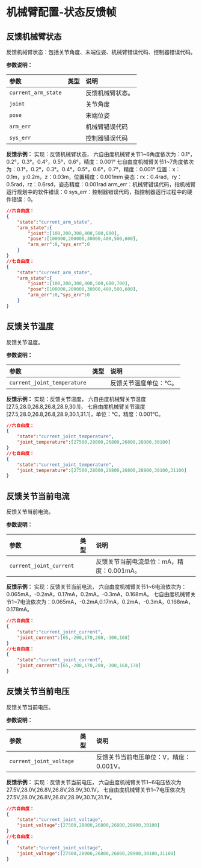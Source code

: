 # 机械臂配置-状态反馈帧

## 反馈机械臂状态

反馈机械臂状态：包括关节角度、末端位姿、机械臂错误代码、控制器错误代码。

**参数说明：**

| 参数                | 类型 | 说明             |
| :------------------ | :--- | :--------------- |
| `current_arm_state` |      | 反馈机械臂状态。 |
| `joint`             |      | 关节角度         |
| `pose`              |      | 末端位姿         |
| `arm_err`           |      | 机械臂错误代码   |
| `sys_err`           |      | 控制器错误代码   |

**反馈示例：**
实现：反馈机械臂状态，
六自由度机械臂关节1~6角度依次为：0.1°，0.2°，0.3°。0.4°，0.5°，0.6°，精度：0.001°
七自由度机械臂关节1~7角度依次为：0.1°，0.2°，0.3°。0.4°，0.5°，0.6°，0.7°，精度：0.001°
位置：x：0.1m，y:0.2m，z：0.03m，位置精度：0.001mm
姿态：rx：0.4rad，ry：0.5rad，rz：0.6rsd，姿态精度：0.001rad
arm_err：机械臂错误代码，指机械臂运行规划中的软件错误：0
sys_err：控制器错误代码，指控制器运行过程中的硬件错误：0。

```json
//六自由度：
{
    "state":"current_arm_state",
    "arm_state":{
        "joint":[100,200,300,400,500,600],
        "pose":[100000,200000,30000,400,500,600],
        "arm_err":0,"sys_err":0
    }
}
//七自由度：
{
    "state":"current_arm_state",
    "arm_state":{
        "joint":[100,200,300,400,500,600,700],
        "pose":[100000,200000,30000,400,500,600],
        "arm_err":0,"sys_err":0
    }
}
```

## 反馈关节温度

反馈关节温度。

**参数说明：**

| 参数                        | 类型 | 说明                  |
| :-------------------------- | :--- | :-------------------- |
| `current_joint_temperature` |      | 反馈关节温度单位：℃。 |

**反馈示例：**
实现：反馈关节温度，
六自由度机械臂关节温度[27.5,28.0,26.8,26.8,28.9,30.1]，
七自由度机械臂关节温度[27.5,28.0,26.8,26.8,28.9,30.1,31.1]，单位：℃，精度：0.001℃。

```json
//六自由度：
{
    "state":"current_joint_temperature",
    "joint_temperature":[27500,28000,26800,26800,28900,30100]
}
//七自由度：
{
    "state":"current_joint_temperature",
    "joint_temperature":[27500,28000,26800,26800,28900,30100,31100]
}
```

## 反馈关节当前电流

反馈关节当前电流。

**参数说明：**

| 参数                    | 类型 | 说明                                      |
| :---------------------- | :--- | :---------------------------------------- |
| `current_joint_current` |      | 反馈关节当前电流单位：mA，精度：0.001mA。 |

**反馈示例：**
实现：反馈关节当前电流，
六自由度机械臂关节1~6电流依次为：0.065mA，-0.2mA，0.17mA，0.2mA，-0.3mA，0.168mA。
七自由度机械臂关节1~7电流依次为：0.065mA，-0.2mA,0.17mA，0.2mA，-0.3mA，0.168mA，0.178mA。

```json
//六自由度：
{
    "state":"current_joint_current",
    "joint_current":[65,-200,170,200,-300,168]
}
//七自由度：
{
    "state":"current_joint_current",
    "joint_current":[65,-200,170,200,-300,168,178]
}
```

## 反馈关节当前电压

反馈关节当前电压。

**参数说明：**

| 参数                    | 类型 | 说明                                    |
| :---------------------- | :--- | :-------------------------------------- |
| `current_joint_voltage` |      | 反馈关节当前电压单位：V，精度：0.001V。 |

**反馈示例：**
实现：反馈关节当前电压，
六自由度机械臂关节1~6电压依次为27.5V,28.0V,26.8V,26.8V,28.9V,30.1V，
七自由度机械臂关节1~7电压依次为27.5V,28.0V,26.8V,26.8V,28.9V,30.1V,31.1V。

```json
//六自由度：
{
    "state":"current_joint_voltage",
    "joint_voltage":[27500,28000,26800,26800,28900,30100]
}
//七自由度：
{
    "state":"current_joint_voltage",
    "joint_voltage":[27500,28000,26800,26800,28900,30100,31100]
}
```

